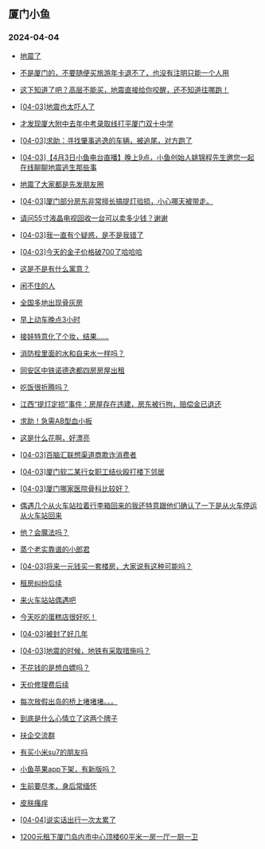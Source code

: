 ## 厦门小鱼 
### 2024-04-04

+ [地震了](http://bbs.xmfish.com/read-htm-tid-18170100.html)

+ [不是厦门的，不要随便买旅游年卡退不了，也没有注明只能一个人用](http://bbs.xmfish.com/read-htm-tid-18170187.html)

+ [这下知道了吧？高层不能买，地震直接给你咬醒，还不知道往哪跑！](http://bbs.xmfish.com/read-htm-tid-18170132.html)

+ [[04-03]地震也太吓人了](http://bbs.xmfish.com/read-htm-tid-18170176.html)

+ [才发现厦大附中去年中考录取线打平厦门双十中学](http://bbs.xmfish.com/read-htm-tid-18170330.html)

+ [[04-03]求助：寻找肇事逃逸的车辆，被追尾，对方跑了](http://bbs.xmfish.com/read-htm-tid-18170216.html)

+ [[04-03]【4月3日小鱼电台直播】晚上9点，小鱼创始人姚锦程先生邀您一起在线聊聊地震逃生那些事](http://bbs.xmfish.com/read-htm-tid-18170225.html)

+ [地震了大家都是先发朋友圈](http://bbs.xmfish.com/read-htm-tid-18170117.html)

+ [[04-03]厦门部分房东非常擅长搞提灯验损，小心哪天被带走。](http://bbs.xmfish.com/read-htm-tid-18170169.html)

+ [请问55寸液晶电视回收一台可以卖多少钱？谢谢](http://bbs.xmfish.com/read-htm-tid-18170243.html)

+ [[04-03]我一直有个疑惑，是不是我错了](http://bbs.xmfish.com/read-htm-tid-18170421.html)

+ [[04-03]今天的金子价格破700了哈哈哈](http://bbs.xmfish.com/read-htm-tid-18170400.html)

+ [这是不是有什么寓意？](http://bbs.xmfish.com/read-htm-tid-18170321.html)

+ [闲不住的人](http://bbs.xmfish.com/read-htm-tid-18170242.html)

+ [全国多地出现骨灰房](http://bbs.xmfish.com/read-htm-tid-18170249.html)

+ [早上动车晚点3小时](http://bbs.xmfish.com/read-htm-tid-18170387.html)

+ [接娃特意化了个妆，结果……](http://bbs.xmfish.com/read-htm-tid-18170395.html)

+ [消防栓里面的水和自来水一样吗？](http://bbs.xmfish.com/read-htm-tid-18170317.html)

+ [同安区中铁诺德逸都四房房屋出租](http://bbs.xmfish.com/read-htm-tid-18170270.html)

+ [吃饭很折腾吗？](http://bbs.xmfish.com/read-htm-tid-18170333.html)

+ [江西“提灯定损”事件：房屋存在违建，房东被行拘，赔偿金已退还](http://bbs.xmfish.com/read-htm-tid-18170440.html)

+ [求助！急需AB型血小板](http://bbs.xmfish.com/read-htm-tid-18170375.html)

+ [这是什么花啊，好漂亮](http://bbs.xmfish.com/read-htm-tid-18170507.html)

+ [[04-03]百脑汇联想渠道商欺诈消费者](http://bbs.xmfish.com/read-htm-tid-18170349.html)

+ [[04-03]厦门软二某行女职工结伙殴打楼下邻居](http://bbs.xmfish.com/read-htm-tid-18170417.html)

+ [[04-03]厦门哪家医院骨科比较好？](http://bbs.xmfish.com/read-htm-tid-18170500.html)

+ [偶遇几个从火车站拉着行李箱回来的我还特意跟他们确认了一下是从火车停运从火车站回来](http://bbs.xmfish.com/read-htm-tid-18170515.html)

+ [他？会魔法吗？](http://bbs.xmfish.com/read-htm-tid-18170532.html)

+ [蒸个老实靠谱的小郎君](http://bbs.xmfish.com/read-htm-tid-18170453.html)

+ [[04-03]将来一元钱买一套楼房，大家说有这种可能吗？](http://bbs.xmfish.com/read-htm-tid-18170451.html)

+ [租房纠纷后续](http://bbs.xmfish.com/read-htm-tid-18170517.html)

+ [来火车站站偶遇吧](http://bbs.xmfish.com/read-htm-tid-18170473.html)

+ [今天吃的蛋糕店很好吃！](http://bbs.xmfish.com/read-htm-tid-18170466.html)

+ [[04-03]被封了好几年](http://bbs.xmfish.com/read-htm-tid-18170521.html)

+ [[04-03]地震的时候，地铁有采取措施吗？](http://bbs.xmfish.com/read-htm-tid-18170531.html)

+ [不花钱的是想白嫖吗？](http://bbs.xmfish.com/read-htm-tid-18170469.html)

+ [天价修理费后续](http://bbs.xmfish.com/read-htm-tid-18170516.html)

+ [每次放假出岛的桥上堵堵堵。。。](http://bbs.xmfish.com/read-htm-tid-18170566.html)

+ [到底是什么心情立了这两个牌子](http://bbs.xmfish.com/read-htm-tid-18170548.html)

+ [扶企交流群](http://bbs.xmfish.com/read-htm-tid-18170529.html)

+ [有买小米su7的朋友吗](http://bbs.xmfish.com/read-htm-tid-18170674.html)

+ [小鱼苹果app下架，有新版吗？](http://bbs.xmfish.com/read-htm-tid-18170523.html)

+ [生前要尽孝，身后常缅怀](http://bbs.xmfish.com/read-htm-tid-18170622.html)

+ [皮肤瘙痒](http://bbs.xmfish.com/read-htm-tid-18170600.html)

+ [[04-04]说实话出行一次太累了](http://bbs.xmfish.com/read-htm-tid-18170664.html)

+ [1200元租下厦门岛内市中心顶楼60平米一房一厅一厨一卫](http://bbs.xmfish.com/read-htm-tid-18170691.html)

